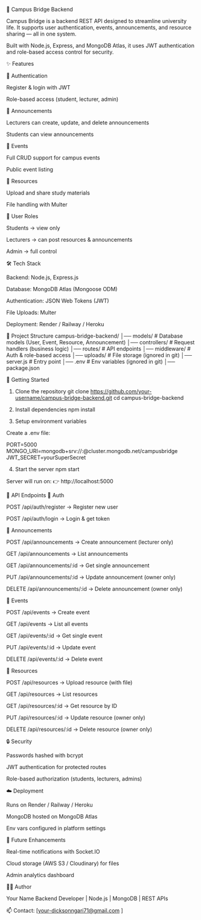 🚀 Campus Bridge Backend

Campus Bridge is a backend REST API designed to streamline university life. It supports user authentication, events, announcements, and resource sharing — all in one system.

Built with Node.js, Express, and MongoDB Atlas, it uses JWT authentication and role-based access control for security.

✨ Features

🔐 Authentication

Register & login with JWT

Role-based access (student, lecturer, admin)

📢 Announcements

Lecturers can create, update, and delete announcements

Students can view announcements

🎉 Events

Full CRUD support for campus events

Public event listing

📂 Resources

Upload and share study materials

File handling with Multer

👥 User Roles

Students → view only

Lecturers → can post resources & announcements

Admin → full control

🛠️ Tech Stack

Backend: Node.js, Express.js

Database: MongoDB Atlas (Mongoose ODM)

Authentication: JSON Web Tokens (JWT)

File Uploads: Multer

Deployment: Render / Railway / Heroku

📂 Project Structure
campus-bridge-backend/
│── models/            # Database models (User, Event, Resource, Announcement)
│── controllers/       # Request handlers (business logic)
│── routes/            # API endpoints
│── middleware/        # Auth & role-based access
│── uploads/           # File storage (ignored in git)
│── server.js          # Entry point
│── .env               # Env variables (ignored in git)
│── package.json

🚀 Getting Started
1. Clone the repository
git clone https://github.com/your-username/campus-bridge-backend.git
cd campus-bridge-backend

2. Install dependencies
npm install

3. Setup environment variables

Create a .env file:

PORT=5000
MONGO_URI=mongodb+srv://<username>:<password>@cluster.mongodb.net/campusbridge
JWT_SECRET=yourSuperSecret

4. Start the server
npm start


Server will run on:
👉 http://localhost:5000

📡 API Endpoints
🔐 Auth

POST /api/auth/register → Register new user

POST /api/auth/login → Login & get token

📢 Announcements

POST /api/announcements → Create announcement (lecturer only)

GET /api/announcements → List announcements

GET /api/announcements/:id → Get single announcement

PUT /api/announcements/:id → Update announcement (owner only)

DELETE /api/announcements/:id → Delete announcement (owner only)

🎉 Events

POST /api/events → Create event

GET /api/events → List all events

GET /api/events/:id → Get single event

PUT /api/events/:id → Update event

DELETE /api/events/:id → Delete event

📂 Resources

POST /api/resources → Upload resource (with file)

GET /api/resources → List resources

GET /api/resources/:id → Get resource by ID

PUT /api/resources/:id → Update resource (owner only)

DELETE /api/resources/:id → Delete resource (owner only)

🔒 Security

Passwords hashed with bcrypt

JWT authentication for protected routes

Role-based authorization (students, lecturers, admins)

☁️ Deployment

Runs on Render / Railway / Heroku

MongoDB hosted on MongoDB Atlas

Env vars configured in platform settings

📖 Future Enhancements

Real-time notifications with Socket.IO

Cloud storage (AWS S3 / Cloudinary) for files

Admin analytics dashboard

👨‍💻 Author

Your Name
Backend Developer | Node.js | MongoDB | REST APIs

📫 Contact: [your-dicksonngari71@gmail.com
]
